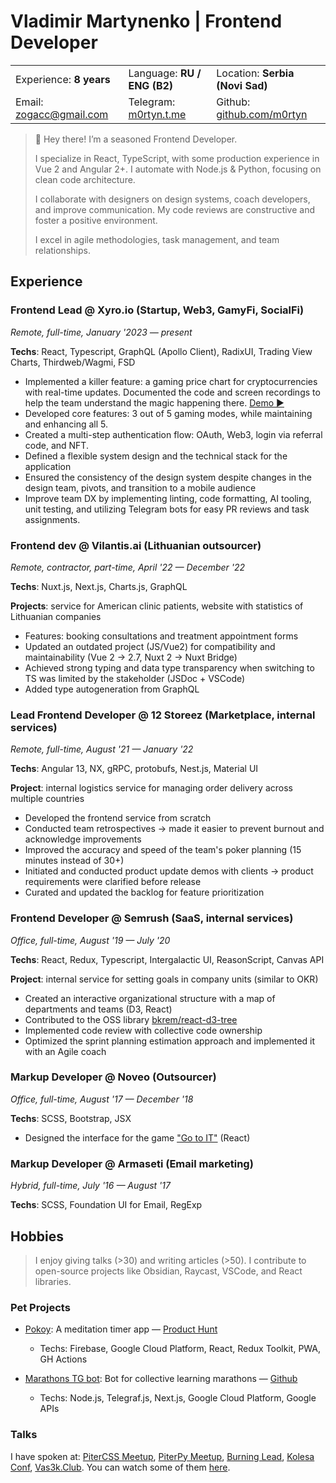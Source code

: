 # Vladimir Martynenko | Frontend Developer

|                      |                                  |                      |  
| -------------------- | -------------------------------- | ------------------- |  
| Experience:  **8 years**    | Language:  **RU / ENG (B2)**       | Location: **Serbia (Novi Sad)**   |  
| Email: [zogacc@gmail.com](mailto:zogacc@gmail.com) | Telegram: [m0rtyn.t.me](https://m0rtyn.t.me)  |  Github: [github.com/m0rtyn](https://github.com/m0rtyn) |  

> 👋 Hey there! I’m a seasoned Frontend Developer.
> 
> I specialize in React, TypeScript, with some production experience in Vue 2 and Angular 2+. I automate with Node.js & Python, focusing on clean code architecture.
> 
> I collaborate with designers on design systems, coach developers, and improve communication. My code reviews are constructive and foster a positive environment.
> 
> I excel in agile methodologies, task management, and team relationships.

## Experience

### Frontend Lead @ Xyro.io (Startup, Web3, GamyFi, SocialFi)

*Remote, full-time, January '2023 — present*

**Techs**: React, Typescript, GraphQL (Apollo Client), RadixUI, Trading View Charts, Thirdweb/Wagmi, FSD

- Implemented a killer feature: a gaming price chart for cryptocurrencies with real-time updates. Documented the code and screen recordings to help the team understand the magic happening there. [Demo ▶️](https://youtu.be/4XyXVeOLq8Q)
- Developed core features: 3 out of 5 gaming modes, while maintaining and enhancing all 5.
- Created a multi-step authentication flow: OAuth, Web3, login via referral code, and NFT.
- Defined a flexible system design and the technical stack for the application
- Ensured the consistency of the design system despite changes in the design team, pivots, and transition to a mobile audience
- Improve team DX by implementing linting, code formatting, AI tooling, unit testing, and utilizing Telegram bots for easy PR reviews and task assignments.

### Frontend dev @ Vilantis.ai (Lithuanian outsourcer)

*Remote, contractor, part-time, April '22 — December '22*

**Techs**: Nuxt.js, Next.js, Charts.js, GraphQL

**Projects**: service for American clinic patients, website with statistics of Lithuanian companies

- Features: booking consultations and treatment appointment forms
- Updated an outdated project (JS/Vue2) for compatibility and maintainability (Vue 2 → 2.7, Nuxt 2 → Nuxt Bridge)
- Achieved strong typing and data type transparency when switching to TS was limited by the stakeholder (JSDoc + VSCode)
- Added type autogeneration from GraphQL

### Lead Frontend Developer @ 12 Storeez (Marketplace, internal services)

*Remote, full-time, August '21 — January '22*

**Techs**: Angular 13, NX, gRPC, protobufs, Nest.js, Material UI

**Project**: internal logistics service for managing order delivery across multiple countries

- Developed the frontend service from scratch
- Conducted team retrospectives → made it easier to prevent burnout and acknowledge improvements
- Improved the accuracy and speed of the team's poker planning (15 minutes instead of 30+)
- Initiated and conducted product update demos with clients → product requirements were clarified before release
- Curated and updated the backlog for feature prioritization

### Frontend Developer @ Semrush (SaaS, internal services)

*Office, full-time, August '19 — July '20*

**Techs**: React, Redux, Typescript, Intergalactic UI, ReasonScript, Canvas API 

**Project**: internal service for setting goals in company units (similar to OKR)

- Created an interactive organizational structure with a map of departments and teams (D3, React)
- Contributed to the OSS library [bkrem/react-d3-tree](https://bkrem.github.io/react-d3-tree/)
- Implemented code review with collective code ownership
- Optimized the sprint planning estimation approach and implemented it with an Agile coach

### Markup Developer @ Noveo (Outsourcer)

*Office, full-time, August '17 — December '18*

**Techs**: SCSS, Bootstrap, JSX

- Designed the interface for the game ["Go to IT"](https://store.steampowered.com/app/953060/Go_to_IT/) (React)

### Markup Developer @ Armaseti (Email marketing)

*Hybrid, full-time, July '16 — August '17*

**Techs**: SCSS, Foundation UI for Email, RegExp

## Hobbies

> I enjoy giving talks (>30) and writing articles (>50). I contribute to open-source projects like Obsidian, Raycast, VSCode, and React libraries.

### Pet Projects

- [Pokoy](https://pokoy.app): A meditation timer app  — [Product Hunt](https://www.producthunt.com/products/pokoy)
  - Techs: Firebase, Google Cloud Platform, React, Redux Toolkit, PWA, GH Actions

- [Marathons TG bot](http://bit.ly/hammers-of-time): Bot for collective learning marathons — [Github](https://github.com/m0rtyn/marathons-bot)
  - Techs: Node.js, Telegraf.js, Next.js, Google Cloud Platform, Google APIs

### Talks

I have spoken at: [PiterCSS Meetup](https://vk.com/pitercss_meetup), [PiterPy Meetup](https://twitter.com/piterpy_meetup), [Burning Lead](https://twitter.com/BurningLead), [Kolesa Conf](https://kolesa-conf.kz/), [Vas3k.Club](https://vas3k.club). You can watch some of them [here](https://bit.ly/martyn-talks).